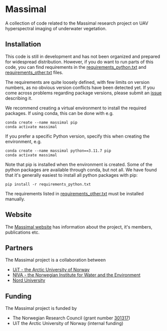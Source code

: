 # Massimal
 A collection of code related to the Massimal research project on UAV hyperspectral imaging of underwater vegetation.

## Installation
This code is still in development and has not  been organized and prepared for widespread distribution. However, if you do want to run parts of this code, you can find requirements in the [requirements_python.txt](requirements_python.txt) and [requirements_other.txt](requirements_other.txt) files. 

The requirements are quite loosely defined, with few limits on version numbers, as no obvious version conflicts have been detected yet. If you come across problems regarding package versions, please submit an [issue](https://github.com/mh-skjelvareid/massimal/issues) describing it. 

We recommend creating a virtual environment to install the required packages. If using conda, this can be done with e.g. 

    conda create --name massimal pip
    conda activate massimal

If you prefer a specific Python version, specify this when creating the environment, e.g. 

    conda create --name massimal python==3.11.7 pip
    conda activate massimal

Note that pip is installed when the environment is created. Some of the python packages are available through conda, but not all. We have found that it's generally easiest to install all python packages with pip:

    pip install -r requirements_python.txt

The requirements listed in [requirements_other.txt](requirements_other.txt) must be installed manually.

## Website
The [Massimal website](https://en.uit.no/project/massimal) has information about the project, it's members, publications etc.

## Partners
 The Massimal project is a collaboration between
 - [UiT - the Arctic University of Norway](https://en.uit.no/startsida)
 - [NIVA - the Norwegian Institute for Water and the Environment](https://www.niva.no/en)
 - [Nord University](https://www.nord.no/en)

## Funding
The Massimal project is funded by
- The Norwegian Research Council (grant number [301317](https://prosjektbanken.forskningsradet.no/project/FORISS/301317))
- UiT the Arctic University of Norway (internal funding)
